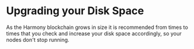 # Upgrading your Disk Space

As the Harmony blockchain grows in size it is recommended from times to times that you check and increase your disk space accordingly, so your nodes don't stop running.

